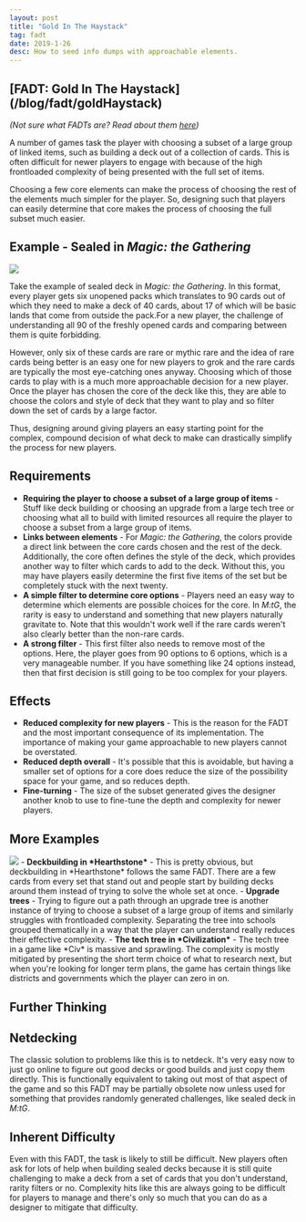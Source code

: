 ```yaml
---
layout: post
title: "Gold In The Haystack"
tag: fadt
date: 2019-1-26
desc: How to seed info dumps with approachable elements.
---
```

<h2>[FADT: Gold In The Haystack](/blog/fadt/goldHaystack)</h2>

*(Not sure what FADTs are? Read about them [here](http://www.gamasutra.com/view/feature/3357/formal_abstract_design_tools.php))*


A number of games task the player with choosing a subset of a large group of linked items, such as building a deck out of a collection of cards. This is often difficult for newer players to engage with because of the high frontloaded complexity of being presented with the full set of items.


Choosing a few core elements can make the process of choosing the rest of the elements much simpler for the player. So, designing such that players can easily determine that core makes the process of choosing the full subset much easier.

## Example - Sealed in *Magic: the Gathering*
<img src="/blogImages/callOfTheConclave.jpg" />

Take the example of sealed deck in *Magic: the Gathering*. In this format, every player gets six unopened packs which translates to 90 cards out of which they need to make a deck of 40 cards, about 17 of which will be basic lands that come from outside the pack.For a new player, the challenge of understanding all 90 of the freshly opened cards and comparing between them is quite forbidding.


However, only six of these cards are rare or mythic rare and the idea of rare cards being better is an easy one for new players to grok and the rare cards are typically the most eye-catching ones anyway. Choosing which of those cards to play with is a much more approachable decision for a new player. Once the player has chosen the core of the deck like this, they are able to choose the colors and style of deck that they want to play and so filter down the set of cards by a large factor.


Thus, designing around giving players an easy starting point for the complex, compound decision of what deck to make can drastically simplify the process for new players.

## Requirements
- <b>Requiring the player to choose a subset of a large group of items</b> - Stuff like deck building or choosing an upgrade from a large tech tree or choosing what all to build with limited resources all require the player to choose a subset from a large group of items.
- <b>Links between elements</b> - For *Magic: the Gathering*, the colors provide a direct link between the core cards chosen and the rest of the deck. Additionally, the core often defines the style of the deck, which provides another way to filter which cards to add to the deck. Without this, you may have players easily determine the first five items of the set but be completely stuck with the next twenty.
- <b>A simple filter to determine core options</b> - Players need an easy way to determine which elements are possible choices for the core. In *M:tG*, the rarity is easy to understand and something that new players naturally gravitate to. Note that this wouldn't work well if the rare cards weren't also clearly better than the non-rare cards.
- <b>A strong filter</b> - This first filter also needs to remove most of the options. Here, the player goes from 90 options to 6 options, which is a very manageable number. If you have something like 24 options instead, then that first decision is still going to be too complex for your players.

## Effects
- <b>Reduced complexity for new players</b> - This is the reason for the FADT and the most important consequence of its implementation. The importance of making your game approachable to new players cannot be overstated.
- <b>Reduced depth overall</b> - It's possible that this is avoidable, but having a smaller set of options for a core does reduce the size of the possibility space for your game, and so reduces depth.
- <b>Fine-turning</b> - The size of the subset generated gives the designer another knob to use to fine-tune the depth and complexity for newer players.

## More Examples
<img src="/blogImages/civTech2.png" />
- <b>Deckbuilding in *Hearthstone*</b> - This is pretty obvious, but deckbuilding in *Hearthstone* follows the same FADT. There are a few cards from every set that stand out and people start by building decks around them instead of trying to solve the whole set at once.
- <b>Upgrade trees</b> - Trying to figure out a path through an upgrade tree is another instance of trying to choose a subset of a large group of items and similarly struggles with frontloaded complexity. Separating the tree into schools grouped thematically in a way that the player can understand really reduces their effective complexity.
- <b>The tech tree in *Civilization*</b> - The tech tree in a game like *Civ* is massive and sprawling. The complexity is mostly mitigated by presenting the short term choice of what to research next, but when you're looking for longer term plans, the game has certain things like districts and governments which the player can zero in on.

## Further Thinking
## Netdecking

The classic solution to problems like this is to netdeck. It's very easy now to just go online to figure out good decks or good builds and just copy them directly. This is functionally equivalent to taking out most of that aspect of the game and so this FADT may be partially obsolete now unless used for something that provides randomly generated challenges, like sealed deck in *M:tG*.

## Inherent Difficulty

Even with this FADT, the task is likely to still be difficult. New players often ask for lots of help when building sealed decks because it is still quite challenging to make a deck from a set of cards that you don't understand, rarity filters or no. Complexity hits like this are always going to be difficult for players to manage and there's only so much that you can do as a designer to mitigate that difficulty.

